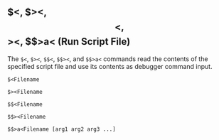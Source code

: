 ## $<, $><, $$<, $$><, $$>a< (Run Script File)

The `$<`, `$><`, `$$<`, `$$><`, and `$$>a<` commands read the contents of the specified script file and use its contents as debugger command input.

```script
$<Filename

$><Filename

$$<Filename

$$><Filename

$$>a<Filename [arg1 arg2 arg3 ...]
```